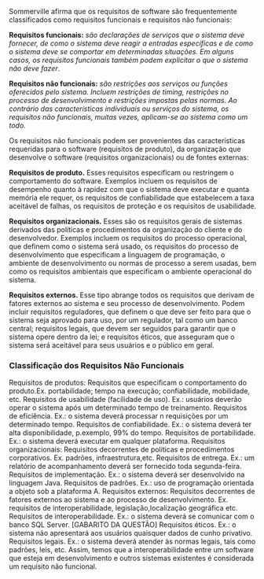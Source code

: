 Sommerville afirma que os requisitos de software são frequentemente classificados como requisitos funcionais e requisitos não funcionais:

**Requisitos funcionais:** _são declarações de serviços que o sistema deve fornecer, de como o sistema deve reagir a entradas específicas e de como o sistema deve se comportar em determinadas situações. Em alguns casos, os requisitos funcionais também podem explicitar o que o sistema não deve fazer_.

**Requisitos não funcionais:** _são restrições aos serviços ou funções oferecidos pelo sistema. Incluem restrições de timing, restrições no processo de desenvolvimento e restrições impostas pelas normas. Ao contrário das características individuais ou serviços do sistema, os requisitos não funcionais, muitas vezes, aplicam-se ao sistema como um todo._

Os requisitos não funcionais podem ser provenientes das características requeridas para o software (requisitos de produto), da organização que desenvolve o software (requisitos organizacionais) ou de fontes externas:

**Requisitos de produto.** Esses requisitos especificam ou restringem o comportamento do software. Exemplos incluem os requisitos de desempenho quanto à rapidez com que o sistema deve executar e quanta memória ele requer, os requisitos de confiabilidade que estabelecem a taxa aceitável de falhas, os requisitos de proteção e os requisitos de usabilidade.

**Requisitos organizacionais.** Esses são os requisitos gerais de sistemas derivados das políticas e procedimentos da organização do cliente e do desenvolvedor. Exemplos incluem os requisitos do processo operacional, que definem como o sistema será usado, os requisitos do processo de desenvolvimento que especificam a linguagem de programação, o ambiente de desenvolvimento ou normas de processo a serem usadas, bem como os requisitos ambientais que especificam o ambiente operacional do sistema.

**Requisitos externos.** Esse tipo abrange todos os requisitos que derivam de fatores externos ao sistema e seu processo de desenvolvimento. Podem incluir requisitos reguladores, que definem o que deve ser feito para que o sistema seja aprovado para uso, por um regulador, tal como um banco central; requisitos legais, que devem ser seguidos para garantir que o sistema opere dentro da lei; e requisitos éticos, que asseguram que o sistema será aceitável para seus usuários e o público em geral.  
 
### Classificação dos Requisitos Não Funcionais

Requisitos de produtos: Requisitos que especificam o comportamento do produto.Ex. portabilidade; tempo na execução; confiabilidade, mobilidade, etc.
Requisitos de usabilidade (facilidade de uso). Ex.: usuários deverão operar o sistema após um determinado tempo de treinamento.
Requisitos de eficiência. Ex.: o sistema deverá processar n requisições por um determinado tempo.
Requisitos de confiabilidade. Ex.: o sistema deverá ter alta disponibilidade, p.exemplo, 99% do tempo.
Requisitos de portabilidade. Ex.: o sistema deverá executar em qualquer plataforma.
Requisitos organizacionais: Requisitos decorrentes de políticas e procedimentos corporativos. Ex. padrões, infraestrutura,etc.
Requisitos de entrega. Ex.: um relatório de acompanhamento deverá ser fornecido toda segunda-feira.
Requisitos de implementação. Ex.: o sistema deverá ser desenvolvido na linguagem Java.
Requisitos de padrões. Ex.: uso de programação orientada a objeto sob a plataforma A.
Requisitos externos: Requisitos decorrentes de fatores externos ao sistema e ao processo de desenvolvimento. Ex. requisitos de interoperabilidade, legislação,localização geográfica etc.
Requisitos de interoperabilidade. Ex.: o sistema deverá se comunicar com o banco SQL Server. [GABARITO DA QUESTÃO]
Requisitos éticos. Ex.: o sistema não apresentará aos usuários quaisquer dados de cunho privativo.
Requisitos legais. Ex.: o sistema deverá atender às normas legais, tais como padrões, leis, etc.
Assim, temos que a interoperabilidade entre um software que esteja em desenvolvimento e outros sistemas existentes é considerada um requisito não funcional.